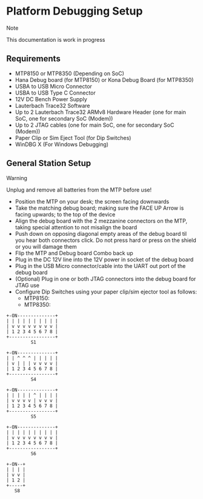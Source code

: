 # Platform Debugging Setup

> [!NOTE]
> This documentation is work in progress

## Requirements

- MTP8150 or MTP8350 (Depending on SoC)
- Hana Debug board (for MTP8150) or Kona Debug Board (for MTP8350)
- USBA to USB Micro Connector
- USBA to USB Type C Connector
- 12V DC Bench Power Supply
- Lauterbach Trace32 Software
- Up to 2 Lauterbach Trace32 ARMv8 Hardware Header (one for main SoC, one for secondary SoC (Modem))
- Up to 2 JTAG cables (one for main SoC, one for secondary SoC (Modem))
- Paper Clip or Sim Eject Tool (for Dip Switches)
- WinDBG X (For Windows Debugging)

## General Station Setup

> [!WARNING]
> Unplug and remove all batteries from the MTP before use!

- Position the MTP on your desk; the screen facing downwards
- Take the matching debug board; making sure the FACE UP Arrow is facing upwards; to the top of the device
- Align the debug board with the 2 mezzanine connectors on the MTP, taking special attention to not misalign the board
- Push down on opposing diagonal empty areas of the debug board til you hear both connectors click. Do not press hard or press on the shield or you will damage them
- Flip the MTP and Debug board Combo back up
- Plug in the DC 12V line into the 12V power in socket of the debug board
- Plug in the USB Micro connector/cable into the UART out port of the debug board
- (Optional) Plug in one or both JTAG connectors into the debug board for JTAG use
- Configure Dip Switches using your paper clip/sim ejector tool as follows:
    - MTP8150:
    - MTP8350:
```
+-ON--------------+
| | | | | | | | | |
| v v v v v v v v |
| 1 2 3 4 5 6 7 8 |
+-----------------+
         S1

+-ON--------------+
| | ^ ^ ^ | | | | |
| v | | | v v v v |
| 1 2 3 4 5 6 7 8 |
+-----------------+
         S4

+-ON--------------+
| | | | | ^ | | | |
| v v v v | v v v |
| 1 2 3 4 5 6 7 8 |
+-----------------+
         S5

+-ON--------------+
| | | | | | | | | |
| v v v v v v v v |
| 1 2 3 4 5 6 7 8 |
+-----------------+
         S6

+-ON--+
| | | |
| v v |
| 1 2 |
+-----+
   S8
```